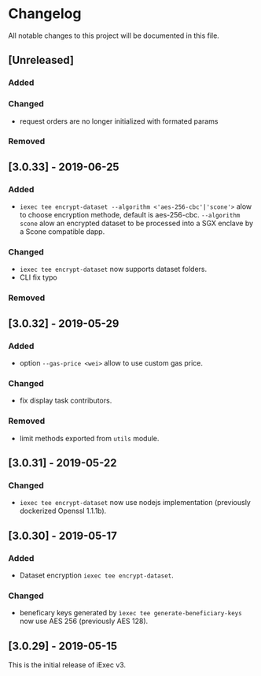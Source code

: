 # Changelog

All notable changes to this project will be documented in this file.

## [Unreleased]

### Added

### Changed

- request orders are no longer initialized with formated params

### Removed

## [3.0.33] - 2019-06-25

### Added

- `iexec tee encrypt-dataset --algorithm <'aes-256-cbc'|'scone'>` alow to choose encryption methode, default is aes-256-cbc.
  `--algorithm scone` alow an encrypted dataset to be processed into a SGX enclave by a Scone compatible dapp.

### Changed

- `iexec tee encrypt-dataset` now supports dataset folders.
- CLI fix typo

### Removed

## [3.0.32] - 2019-05-29

### Added

- option `--gas-price <wei>` allow to use custom gas price.

### Changed

- fix display task contributors.

### Removed

- limit methods exported from `utils` module.

## [3.0.31] - 2019-05-22

### Changed

- `iexec tee encrypt-dataset` now use nodejs implementation (previously dockerized Openssl 1.1.1b).

## [3.0.30] - 2019-05-17

### Added

- Dataset encryption `iexec tee encrypt-dataset`.

### Changed

- beneficary keys generated by `ìexec tee generate-beneficiary-keys` now use AES 256 (previously AES 128).

## [3.0.29] - 2019-05-15

This is the initial release of iExec v3.
